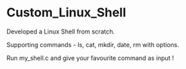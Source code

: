 # Custom_Linux_Shell

Developed a Linux Shell from scratch.

Supporting commands - ls, cat, mkdir, date, rm with options.

Run my_shell.c and give your favourite command as input !


